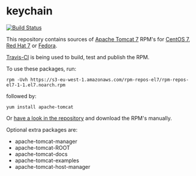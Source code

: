 # keychain

[![Build Status](https://travis-ci.org/robertdebock/apache-tomcat-7.el7.svg?branch=master)](https://travis-ci.org/robertdebock/apache-tomcat-7.el7)

This repository contains sources of [Apache Tomcat 7](http://tomcat.apache.org) RPM's for [CentOS 7](https://www.centos.org/), [Red Hat 7](http://www.redhat.com/) or [Fedora](https://getfedora.org/).

[Travis-CI](https://travis-ci.org/robertdebock/apache-tomcat-7.el7) is being used to build, test and publish the RPM.

To use these packages, run:

    rpm -Uvh https://s3-eu-west-1.amazonaws.com/rpm-repos-el7/rpm-repos-el7-1-1.el7.noarch.rpm

followed by:

    yum install apache-tomcat

Or [have a look in the repository](http://apache-tomcat7.el7.s3-eu-west-1.amazonaws.com/index.html) and download the RPM's manually.
    
Optional extra packages are:
- apache-tomcat-manager
- apache-tomcat-ROOT
- apache-tomcat-docs
- apache-tomcat-examples
- apache-tomcat-host-manager

